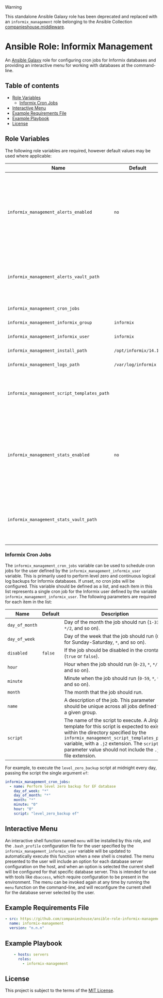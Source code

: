 > [!WARNING]
> This standalone Ansible Galaxy role has been deprecated and replaced with an `informix_management` role belonging to the Ansible Collection [companieshouse.middleware](https://github.com/companieshouse/ansible-collection-middleware).

# Ansible Role: Informix Management

An [Ansible Galaxy](https://galaxy.ansible.com/) role for configuring cron jobs for Informix databases and providing an interactive menu for working with databases at the command-line.

## Table of contents

* [Role Variables][1]
    * [Informix Cron Jobs][2]
* [Interactive Menu][3]
* [Example Requirements File][4]
* [Example Playbook][5]
* [License][6]

[1]: #role-variables
[2]: #informix-cron-jobs
[3]: #interactive-menu
[4]: #example-requirements-file
[5]: #example-playbook
[6]: #license

## Role Variables

The following role variables are required, however default values may be used where applicable:

| Name                                    | Default    | Description                                            |
|-----------------------------------------|------------|--------------------------------------------------------|
| `informix_management_alerts_enabled`    | `no`       | A boolean value representing whether to enable the retrieval of alerts config from Hashicorp Vault. If enabled (i.e. set to `yes`), configuration will be retrieved from Hashicorp Vault using the path specified by the `informix_management_alerts_vault_path` variable. This configuration will be stored in a variable named `informix_management_alerts_config` and can be referenced in Jinja2 templates installed from the path specified by the `informix_management_script_templates_path` variable. |
| `informix_management_alerts_vault_path` |            | The Hashicorp Vault path to read alerts configuration from when `informix_management_alerts_enabled` is true. This information is made accessible to Jinja2 template scripts installed from the `informix_management_script_templates_path` path, using the template variable `informix_management_alerts_config`. |
| `informix_management_cron_jobs`         |            | See [Informix Cron Jobs][2] for more information.      |
| `informix_management_informix_group`    | `informix` | The group to be used for ownership of script files, directories, and cron jobs. |
| `informix_management_informix_user`     | `informix` | The user to be used for ownership of script files and directories. |
| `informix_management_install_path`      | `/opt/informix/14.10` | The path to the Informix installation directory. |
| `informix_management_logs_path`         | `/var/log/informix` | The path to a directory which will be created for storing the output of cron job scripts. |
| `informix_management_script_templates_path` |            | A path to a directory containing one or more [Jinja2](https://jinja.palletsprojects.com/en/2.10.x/) format template script files. These scripts will be installed to `/home/{{ informix_management_informix_user }}/scripts/` and can be executed as cron jobs. See [Informix Cron Jobs][2] for more information. |
| `informix_management_stats_enabled`     | `no`       | A boolean value representing whether to enable the retrieval of stats config from Hashicorp Vault. If enabled (i.e. set to `yes`), configuration will be retrieved from Hashicorp Vault using the path specified by the `informix_management_stats_vault_path` variable. This configuration will be stored in a variable named `informix_management_stats_config` and can be referenced in Jinja2 templates installed from the path specified by the `informix_management_script_templates_path` variable. |
| `informix_management_stats_vault_path`  |            | The Hashicorp Vault path to read stats configuration from when `informix_management_stats_enabled` is true. This information is made accessible to Jinja2 template scripts installed from the `informix_management_script_templates_path` path, using the template variable `informix_management_stats_config`. |

### Informix Cron Jobs

The `informix_management_cron_jobs` variable can be used to schedule cron jobs for the user defined by the `informix_management_informix_user` variable. This is primarily used to perform level zero and continuous logical log backups for Informix databases. If unset, _no_ cron jobs will be configured. This variable should be defined as a list, and each item in this list represents a single cron job for the Informix user defined by the variable `informix_management_informix_user`. The following parameters are required for each item in the list:

| Name                 | Default | Description                                                                          |
|----------------------|---------|--------------------------------------------------------------------------------------|
| `day_of_month`       |         | Day of the month the job should run (`1-31`, `*`, `*/2`, and so on).                 |
| `day_of_week`        |         | Day of the week that the job should run (`0-6` for Sunday-Saturday, `*`, and so on). |
| `disabled`           | `false` | If the job should be disabled in the crontab (`true` or `false`).                    |
| `hour`               |         | Hour when the job should run (`0-23`, `*`, `*/2`, and so on).                        |
| `minute`             |         | Minute when the job should run (`0-59`, `*`, `*/2`, and so on).                      |
| `month`              |         | The month that the job should run.                                                   |
| `name`               |         | A description of the job. This parameter should be unique across all jobs defined for a given group. |
| `script`             |         | The name of the script to execute. A Jinja2 template for this script is expected to exist within the directory specified by the `informix_management_script_templates_path` variable, with a `.j2` extension. The `script` parameter value should not include the `.j2` file extension. |

For example, to execute the `level_zero_backup` script at midnight every day, passing the script the single argument `ef`:

```yaml
informix_management_cron_jobs:
  - name: Perform level zero backup for EF database
    day_of_week: "*"
    day_of_month: "*"
    month: "*"
    minute: "0"
    hour: "0"
    script: "level_zero_backup ef"
```

## Interactive Menu

An interactive shell function named `menu` will be installed by this role, and the `.bash_profile` configuration file for the user specified by the `informix_management_informix_user` variable will be updated to automatically execute this function when a new shell is created. The menu presented to the user will include an option for each database server configuration on the host, and when an option is selected the current shell will be configured for that specific database server. This is intended for use with tools like `dbaccess`, which require configuration to be present in the environment. The menu can be invoked again at any time by running the `menu` function on the command-line, and will reconfigure the current shell for the database server selected by the user.

## Example Requirements File

```yml
- src: https://github.com/companieshouse/ansible-role-informix-management
  name: informix-management
  version: "n.n.n"
```

## Example Playbook

```yml
    - hosts: servers
      roles:
        - informix-management
```

## License

This project is subject to the terms of the [MIT License](/LICENSE).
